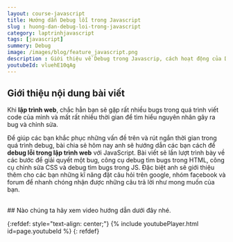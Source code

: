 ```yaml
---
layout: course-javascript
title: Hướng dẫn Debug lỗi trong Javascript  
slug : huong-dan-debug-loi-trong-javascript
category: laptrinhjavascript
tags: [javascript]
summery: Debug   
image: /images/blog/feature_javascript.png
description : Giới thiệu về Debug trong Javascrip, cách hoạt động của Debug trong Javascript
youtubeId: vluehE10qAg
---
```


## **Giới thiệu nội dung bài viết**

Khi <b>lập trình web</b>, chắc hẳn bạn sẽ gặp rất nhiều bugs trong quá trình viết code của mình và mất rất nhiều thời gian để tìm hiểu nguyên nhân gây ra bug và chỉnh sửa.

Để giúp các bạn khắc phục những vấn đề trên và rút ngắn thời gian trong quá trình debug, bài chia sẻ hôm nay anh sẽ hướng dẫn các bạn cách để <b>debug lỗi trong lập trình web</b> với JavaScript. Bài viết sẽ lần lượt trình bày về các bước để giải quyết một bug, công cụ debug tìm bugs trong HTML, công cụ chỉnh sửa CSS và debug tìm bugs trong JS. Đặc biệt anh sẽ giới thiệu thêm cho các bạn những kĩ năng đặt câu hỏi trên google, nhóm facebook và forum để nhanh chóng nhận được những câu trả lời như mong muốn của bạn.

<br>
## Nào chúng ta hãy xem video hướng dẫn dưới đây nhé.

{:refdef: style="text-align: center;"}
{% include youtubePlayer.html id=page.youtubeId %}
{: refdef}

